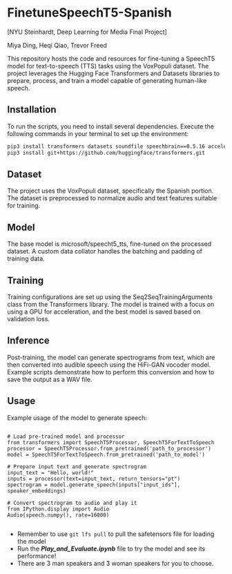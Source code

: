 # FinetuneSpeechT5-Spanish
[NYU Steinhardt, Deep Learning for Media Final Project]


Miya Ding, Heqi Qiao, Trevor Freed


This repository hosts the code and resources for fine-tuning a SpeechT5 model for text-to-speech (TTS) tasks using the VoxPopuli dataset. The project leverages the Hugging Face Transformers and Datasets libraries to prepare, process, and train a model capable of generating human-like speech.

## Installation

To run the scripts, you need to install several dependencies. Execute the following commands in your terminal to set up the environment:

```bash
pip3 install transformers datasets soundfile speechbrain==0.5.16 accelerate librosa
pip3 install git+https://github.com/huggingface/transformers.git
```


## Dataset

The project uses the VoxPopuli dataset, specifically the Spanish portion. The dataset is preprocessed to normalize audio and text features suitable for training.

## Model

The base model is microsoft/speecht5_tts, fine-tuned on the processed dataset. A custom data collator handles the batching and padding of training data.

## Training

Training configurations are set up using the Seq2SeqTrainingArguments class from the Transformers library. The model is trained with a focus on using a GPU for acceleration, and the best model is saved based on validation loss.

## Inference

Post-training, the model can generate spectrograms from text, which are then converted into audible speech using the HiFi-GAN vocoder model. Example scripts demonstrate how to perform this conversion and how to save the output as a WAV file.

## Usage

Example usage of the model to generate speech:  


```

# Load pre-trained model and processor
from transformers import SpeechT5Processor, SpeechT5ForTextToSpeech
processor = SpeechT5Processor.from_pretrained('path_to_processor')
model = SpeechT5ForTextToSpeech.from_pretrained('path_to_model')

# Prepare input text and generate spectrogram
input_text = "Hello, world!"
inputs = processor(text=input_text, return_tensors="pt")
spectrogram = model.generate_speech(inputs["input_ids"], speaker_embeddings)

# Convert spectrogram to audio and play it
from IPython.display import Audio
Audio(speech.numpy(), rate=16000)


```
- Remember to use `git lfs pull` to pull the safetensors file for loading the model
- Run the ***Play_and_Evaluate.ipynb*** file to try the model and see its performance!
- There are 3 man speakers and 3 woman speakers for you to choose.
